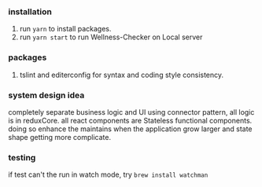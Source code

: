 ### installation
1. run `yarn` to install packages.
2. run `yarn start` to run Wellness-Checker on Local server

### packages
1. tslint and editerconfig for syntax and coding style consistency.

### system design idea
completely separate business logic and UI using connector pattern, all logic is in reduxCore. all react components are Stateless functional components.
doing so enhance the maintains when the application grow larger and state shape getting more complicate.

### testing
if test can't the run in watch mode, try `brew install watchman`
